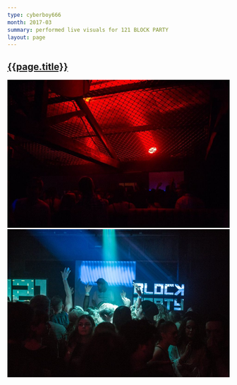 ```yaml
---
type: cyberboy666
month: 2017-03
summary: performed live visuals for 121 BLOCK PARTY
layout: page
---
```


## [ {{page.title}} ]({{page.url}})


![image](/images/cyberboy666/blockparty.jpg)
![image](/images/cyberboy666/blockparty1.jpg)


